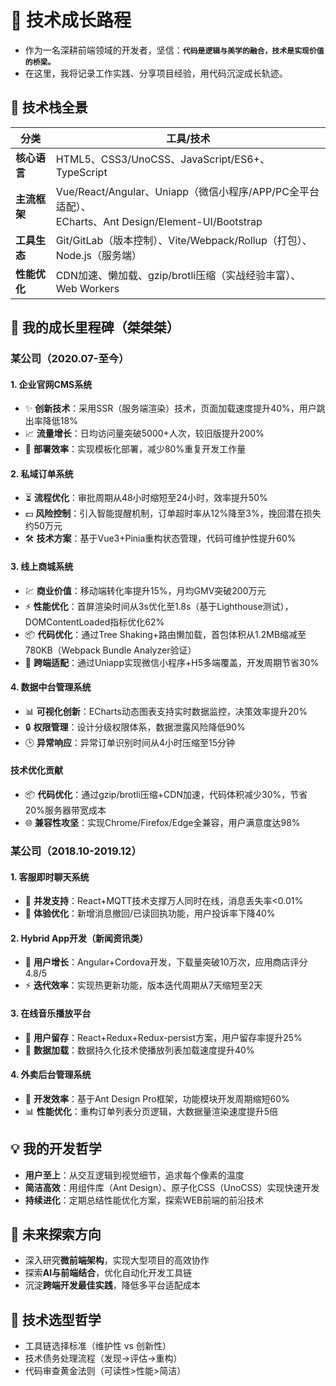 # 🌟 **技术成长路程**  

- 作为一名深耕前端领域的开发者，坚信：**`代码是逻辑与美学的融合，技术是实现价值的桥梁。`**  
- 在这里，我将记录工作实践、分享项目经验，用代码沉淀成长轨迹。


## 🔧 **技术栈全景**  
| 分类         | 工具/技术                                                            |
|-------------|---------------------------------------------------------------------|
| **核心语言** | HTML5、CSS3/UnoCSS、JavaScript/ES6+、TypeScript                      |
| **主流框架** | Vue/React/Angular、Uniapp（微信小程序/APP/PC全平台适配）、<br>ECharts、Ant Design/Element-UI/Bootstrap|
| **工具生态** | Git/GitLab（版本控制）、Vite/Webpack/Rollup（打包）、Node.js（服务端）    |
| **性能优化** | CDN加速、懒加载、gzip/brotli压缩（实战经验丰富）、Web Workers             |


## 🚀 **我的成长里程碑（桀桀桀）**  

### **某公司（2020.07-至今）**  
#### **1. 企业官网CMS系统**  
- ✨ **创新技术**：采用SSR（服务端渲染）技术，页面加载速度提升40%，用户跳出率降低18%  
- 📈 **流量增长**：日均访问量突破5000+人次，较旧版提升200%  
- 🚀 **部署效率**：实现模板化部署，减少80%重复开发工作量  

#### **2. 私域订单系统**  
- ⏳ **流程优化**：审批周期从48小时缩短至24小时，效率提升50%  
- 💵 **风险控制**：引入智能提醒机制，订单超时率从12%降至3%，挽回潜在损失约50万元  
- 🛠️ **技术方案**：基于Vue3+Pinia重构状态管理，代码可维护性提升60%  

#### **3. 线上商城系统**  
- 💹 **商业价值**：移动端转化率提升15%，月均GMV突破200万元  
- ⚡ **性能优化**：首屏渲染时间从3s优化至1.8s（基于Lighthouse测试），DOMContentLoaded指标优化62%
- 📦 **代码优化**：通过Tree Shaking+路由懒加载，首包体积从1.2MB缩减至780KB（Webpack Bundle Analyzer验证）
- 📱 **跨端适配**：通过Uniapp实现微信小程序+H5多端覆盖，开发周期节省30%  

#### **4. 数据中台管理系统**  
- 📊 **可视化创新**：ECharts动态图表支持实时数据监控，决策效率提升20%  
- 🔒 **权限管理**：设计分级权限体系，数据泄露风险降低90%  
- 🕒 **异常响应**：异常订单识别时间从4小时压缩至15分钟  

#### **技术优化贡献**  
- 📦 **代码优化**：通过gzip/brotli压缩+CDN加速，代码体积减少30%，节省20%服务器带宽成本  
- 🌐 **兼容性攻坚**：实现Chrome/Firefox/Edge全兼容，用户满意度达98%  


### **某公司（2018.10-2019.12）**  
#### **1. 客服即时聊天系统**  
- 💬 **并发支持**：React+MQTT技术支撑万人同时在线，消息丢失率<0.01%  
- 🎯 **体验优化**：新增消息撤回/已读回执功能，用户投诉率下降40%  

#### **2. Hybrid App开发（新闻资讯类）**  
- 📱 **用户增长**：Angular+Cordova开发，下载量突破10万次，应用商店评分4.8/5  
- ⚡ **迭代效率**：实现热更新功能，版本迭代周期从7天缩短至2天  

#### **3. 在线音乐播放平台**  
- 🎵 **用户留存**：React+Redux+Redux-persist方案，用户留存率提升25%  
- 🚀 **数据加载**：数据持久化技术使播放列表加载速度提升40%  

#### **4. 外卖后台管理系统**  
- 🚚 **开发效率**：基于Ant Design Pro框架，功能模块开发周期缩短60%  
- 📊 **性能优化**：重构订单列表分页逻辑，大数据量渲染速度提升5倍  



## 💡 **我的开发哲学**  
- **用户至上**：从交互逻辑到视觉细节，追求每个像素的温度  
- **简洁高效**：用组件库（Ant Design）、原子化CSS（UnoCSS）实现快速开发  
- **持续进化**：定期总结性能优化方案，探索WEB前端的前沿技术  


## 🌱 **未来探索方向**  
- 深入研究**微前端架构**，实现大型项目的高效协作  
- 探索**AI与前端结合**，优化自动化开发工具链  
- 沉淀**跨端开发最佳实践**，降低多平台适配成本


## 🧭 **技术选型哲学**  
- 工具链选择标准（维护性 vs 创新性）  
- 技术债务处理流程（发现→评估→重构）  
- 代码审查黄金法则（可读性>性能>简洁）
